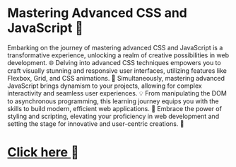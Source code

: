 
# Mastering Advanced CSS and JavaScript 🚀

Embarking on the journey of mastering advanced CSS and JavaScript is a transformative experience, 
unlocking a realm of creative possibilities in web development. 🌐 Delving into advanced CSS 
techniques empowers you to craft visually stunning and responsive user interfaces, utilizing 
features like Flexbox, Grid, and CSS animations. 🎨 Simultaneously, mastering advanced JavaScript
brings dynamism to your projects, allowing for complex interactivity and seamless user experiences. 
💡 From manipulating the DOM to asynchronous programming, this learning journey equips you with the 
skills to build modern, efficient web applications. 🚀 Embrace the power of styling and scripting, elevating your 
proficiency in web development and setting the stage for innovative and user-centric creations. 🌟

# [Click here ](https://bst82.github.io/Animations-Projects/) 🚀


